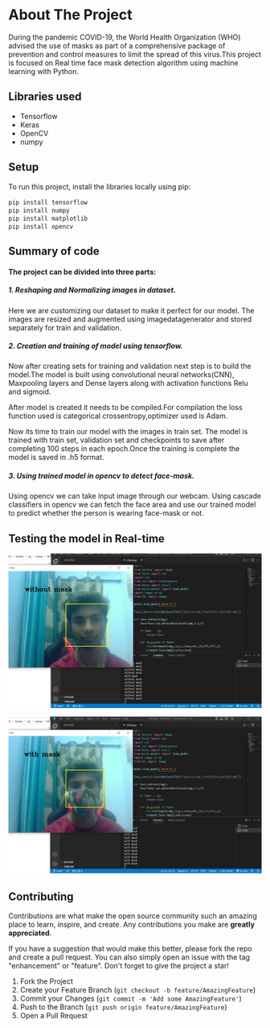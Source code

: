 # About The Project

During the pandemic COVID-19, the World Health Organization (WHO) advised the use of masks as part of a comprehensive package of prevention and control 
measures to limit the spread of this virus.This project is focused on Real time face mask detection algorithm using machine learning with Python.

## Libraries used
* Tensorflow
* Keras
* OpenCV
* numpy

## Setup
To run this project, install the libraries locally using pip:
```
pip install tensorflow
pip install numpy
pip install matplotlib
pip install opencv
```

## Summary of code

<h4>The project can be divided into three parts: </h4>

<h5>1. Reshaping and Normalizing images in dataset.</h5>

<p>Here we are customizing our dataset to make it perfect for our model. The images are resized and augmented using imagedatagenerator and stored separately for train and validation.</p>
<h5>2. Creation and training of model using tensorflow.</h5>

<p>Now after creating sets for training and validation next step is to build the model.The model is built using convolutional neural networks(CNN), Maxpooling layers and Dense layers along with activation functions Relu and sigmoid.</p>

<p>After model is created it needs to be compiled.For compilation the loss function used is categorical crossentropy,optimizer used is Adam.</p>

<p>Now its time to train our model with the images in train set. The model is trained with train set, validation set and checkpoints to save after completing 100 steps in each epoch.Once the training is complete the model is saved in .h5 format.</p>

<h5>3. Using trained model in opencv to detect face-mask.</h5>

<p>Using opencv we can take input image through our webcam. Using cascade classifiers in opencv we can fetch the face area and use our trained model to predict whether the person is wearing face-mask or not.</p>
  
## Testing the model in Real-time

<p align="center">
  <img src="pictures/2022-04-01 (9).png" alt="..." >
</p>
<p>
  <img src="pictures/2022-04-01 (10).png" alt="...">
</p>


## Contributing

Contributions are what make the open source community such an amazing place to learn, inspire, and create. Any contributions you make are **greatly appreciated**.

If you have a suggestion that would make this better, please fork the repo and create a pull request. You can also simply open an issue with the tag "enhancement" or "feature".
Don't forget to give the project a star!

1. Fork the Project
2. Create your Feature Branch (`git checkout -b feature/AmazingFeature`)
3. Commit your Changes (`git commit -m 'Add some AmazingFeature'`)
4. Push to the Branch (`git push origin feature/AmazingFeature`)
5. Open a Pull Request
